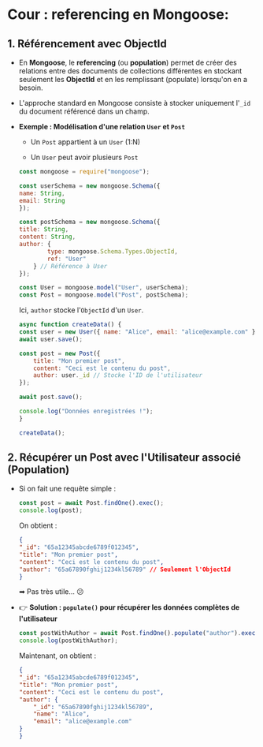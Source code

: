 # Cour  : **referencing en Mongoose:** 



##  1. **Référencement avec ObjectId**

- En **Mongoose**, le **referencing** (ou **population**) permet de créer des relations entre des documents de collections différentes en stockant seulement les **ObjectId** et en les remplissant (populate) lorsqu'on en a besoin.


- L'approche standard en Mongoose consiste à stocker uniquement l'`_id` du document référencé dans un champ.

- **Exemple : Modélisation d'une relation `User` et `Post`**

    - Un `Post` appartient à un `User` (1:N)

    - Un `User` peut avoir plusieurs `Post`

    ```js
    const mongoose = require("mongoose");

    const userSchema = new mongoose.Schema({
    name: String,
    email: String
    });

    const postSchema = new mongoose.Schema({
    title: String,
    content: String,
    author: { 
            type: mongoose.Schema.Types.ObjectId, 
            ref: "User" 
        } // Référence à User
    });

    const User = mongoose.model("User", userSchema);
    const Post = mongoose.model("Post", postSchema);
    ```
    Ici, `author` stocke l'`ObjectId` d'un `User`.




    ```js
    async function createData() {
    const user = new User({ name: "Alice", email: "alice@example.com" });
    await user.save();

    const post = new Post({
        title: "Mon premier post",
        content: "Ceci est le contenu du post",
        author: user._id // Stocke l'ID de l'utilisateur
    });
    
    await post.save();

    console.log("Données enregistrées !");
    }

    createData();
    ```




##  2. **Récupérer un Post avec l'Utilisateur associé (Population)**


- Si on fait une requête simple :

    ```js
    const post = await Post.findOne().exec();
    console.log(post);
    ```
    On obtient :
    ```json
    {
    "_id": "65a12345abcde6789f012345",
    "title": "Mon premier post",
    "content": "Ceci est le contenu du post",
    "author": "65a67890fghij1234kl56789" // Seulement l'ObjectId
    }
    ```
    ➡ Pas très utile... 😕

- 👉 **Solution : `populate()` pour récupérer les données complètes de l'utilisateur**

    ```js
    const postWithAuthor = await Post.findOne().populate("author").exec();
    console.log(postWithAuthor);
    ```
    Maintenant, on obtient :
    ```json
    {
    "_id": "65a12345abcde6789f012345",
    "title": "Mon premier post",
    "content": "Ceci est le contenu du post",
    "author": {
        "_id": "65a67890fghij1234kl56789",
        "name": "Alice",
        "email": "alice@example.com"
    }
    }
    ```

